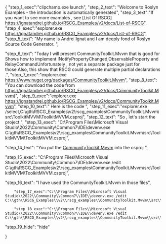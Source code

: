 {
    "step_1_exec":"clipchamp.exe launch",
    "step_2_text": "Welcome to Roslyn Examples - the introduction is automatically generated",
    "step_3_text":"If you want to see more examples , see  [List Of RSCG] https://ignatandrei.github.io/RSCG_Examples/v2/docs/List-of-RSCG",
    "step_4_exec":"explorer.exe https://ignatandrei.github.io/RSCG_Examples/v2/docs/List-of-RSCG",
    "step_5_text": "My name is Andrei Ignat and I am deeply fond of Roslyn Source Code Generator. ",

"step_6_text": "Today I will present CommunityToolkit.Mvvm  that is good for Shows how to implement INotifyPropertyChanged,ObservableProperty and RelayCommandUnfortunately , not yet a separate package just for those.Also, this show that RSCG could generate multiple partial declarations .",
"step_7_exec":"explorer.exe https://www.nuget.org/packages/CommunityToolkit.Mvvm",
"step_8_text": "You can download the code from https://ignatandrei.github.io/RSCG_Examples/v2/docs/CommunityToolkit.Mvvm)",
"step_9_exec":"explorer.exe https://ignatandrei.github.io/RSCG_Examples/v2/docs/CommunityToolkit.Mvvm",
"step_10_text":" Here is the code ",
"step_11_exec":"explorer.exe /select,C:\\gth\\RSCG_Examples\\v2\\rscg_examples\\CommunityToolkit.Mvvm\\src\\ToolkitMVVM\\ToolkitMVVM.csproj",
"step_12_text": "So , let's start the project ",
"step_13_exec": "C:\\Program Files\\Microsoft Visual Studio\\2022\\Community\\Common7\\IDE\\devenv.exe C:\\gth\\RSCG_Examples\\v2\\rscg_examples\\CommunityToolkit.Mvvm\\src\\ToolkitMVVM\\ToolkitMVVM.csproj",

"step_14_text": "You put the  [CommunityToolkit.Mvvm](https://www.nuget.org/packages/CommunityToolkit.Mvvm) into the csproj ",

"step_15_exec": "C:\\Program Files\\Microsoft Visual Studio\\2022\\Community\\Common7\\IDE\\devenv.exe /edit C:\\gth\\RSCG_Examples\\v2\\rscg_examples\\CommunityToolkit.Mvvm\\src\\ToolkitMVVM\\ToolkitMVVM.csproj",

"step_16_text": "I have used the CommunityToolkit.Mvvm in those files",


        "step_17_exec":"C:\\Program Files\\Microsoft Visual Studio\\2022\\Community\\Common7\\IDE\\devenv.exe /edit C:\\gth\\RSCG_Examples\\v2\\rscg_examples\\CommunityToolkit.Mvvm\\src\\ToolkitMVVM\\MyViewModel.cs",
    
        "step_18_exec":"C:\\Program Files\\Microsoft Visual Studio\\2022\\Community\\Common7\\IDE\\devenv.exe /edit C:\\gth\\RSCG_Examples\\v2\\rscg_examples\\CommunityToolkit.Mvvm\\src\\ToolkitMVVM\\Program.cs",
    
"step_19_hide": "hide"


}